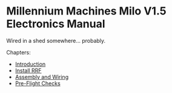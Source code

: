 # Millennium Machines Milo V1.5 Electronics Manual

Wired in a shed somewhere... probably.

Chapters:

- [Introduction](chapters/10_introduction.md)
- [Install RRF](chapters/20_install_rrf.md)
- [Assembly and Wiring](chapters/30_assemble_electronics.md)
- [Pre-Flight Checks](chapters/40_pre_flight_checks.md)
